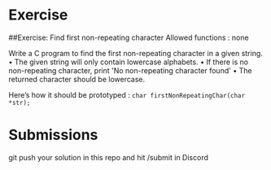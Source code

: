 # Exercise

##Exercise: Find first non-repeating character
Allowed functions : none

Write a C program to find the first non-repeating character in a given string. 
• The given string will only contain lowercase alphabets.
• If there is no non-repeating character, print 'No non-repeating character found'
• The returned character should be lowercase.

Here’s how it should be prototyped :
`char firstNonRepeatingChar(char *str);`
# Submissions 
 git push your solution in this repo and hit /submit in Discord